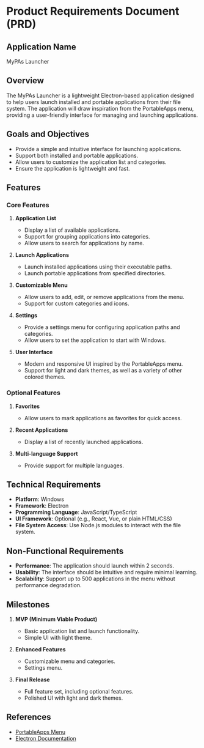 # Product Requirements Document (PRD)

## Application Name
MyPAs Launcher

## Overview
The MyPAs Launcher is a lightweight Electron-based application designed to help users launch installed and portable applications from their file system. The application will draw inspiration from the PortableApps menu, providing a user-friendly interface for managing and launching applications.

## Goals and Objectives
- Provide a simple and intuitive interface for launching applications.
- Support both installed and portable applications.
- Allow users to customize the application list and categories.
- Ensure the application is lightweight and fast.

## Features

### Core Features
1. **Application List**
   - Display a list of available applications.
   - Support for grouping applications into categories.
   - Allow users to search for applications by name.

2. **Launch Applications**
   - Launch installed applications using their executable paths.
   - Launch portable applications from specified directories.

3. **Customizable Menu**
   - Allow users to add, edit, or remove applications from the menu.
   - Support for custom categories and icons.

4. **Settings**
   - Provide a settings menu for configuring application paths and categories.
   - Allow users to set the application to start with Windows.

5. **User Interface**
   - Modern and responsive UI inspired by the PortableApps menu.
   - Support for light and dark themes, as well as a variety of other colored themes.

### Optional Features
1. **Favorites**
   - Allow users to mark applications as favorites for quick access.

2. **Recent Applications**
   - Display a list of recently launched applications.

3. **Multi-language Support**
   - Provide support for multiple languages.

## Technical Requirements
- **Platform**: Windows
- **Framework**: Electron
- **Programming Language**: JavaScript/TypeScript
- **UI Framework**: Optional (e.g., React, Vue, or plain HTML/CSS)
- **File System Access**: Use Node.js modules to interact with the file system.

## Non-Functional Requirements
- **Performance**: The application should launch within 2 seconds.
- **Usability**: The interface should be intuitive and require minimal learning.
- **Scalability**: Support up to 500 applications in the menu without performance degradation.

## Milestones
1. **MVP (Minimum Viable Product)**
   - Basic application list and launch functionality.
   - Simple UI with light theme.

2. **Enhanced Features**
   - Customizable menu and categories.
   - Settings menu.

3. **Final Release**
   - Full feature set, including optional features.
   - Polished UI with light and dark themes.

## References
- [PortableApps Menu](https://portableapps.com/)
- [Electron Documentation](https://www.electronjs.org/docs)
